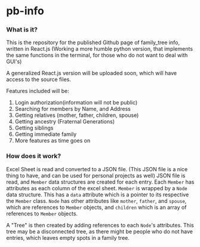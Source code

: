 # pb-info

### What is it?
This is the repository for the published Github page of family_tree info, written in React.js
(Working a more humble python version, that implements the same functions in the terminal, for those who do not want to deal with GUI's)


A generalized React.js version will be uploaded soon, which will have access to the source files.

Features included will be:

1. Login authorization(information will not be public)
1. Searching for members by Name, and Address
2. Getting relatives (mother, father, children, spouse)
3. Getting ancestry (Fraternal Generations)
4. Getting siblings
5. Getting immediate family
6. More features as time goes on

### How does it work?

Excel Sheet is read and converted to a JSON file. (This JSON file is a nice thing to have, and can be used for personal projects as well)
JSON file is read, and `Member` data structures are created for each entry. Each `Member` has attributes as each column of the excel sheet.
`Member` is wrapped by a `Node` data structure. This has a `data` attribute which is a pointer to its respective the `Member` class.
`Node` has other attributes like `mother`, `father`, and `spouse`, which are references to `Member` objects, and `children` which is an array of references to `Member` objects.

A "Tree" is then created by adding references to each `Node`'s attributes.
This tree may be a disconnected tree, as there might be people who do not have entries, which leaves empty spots in a family tree.
